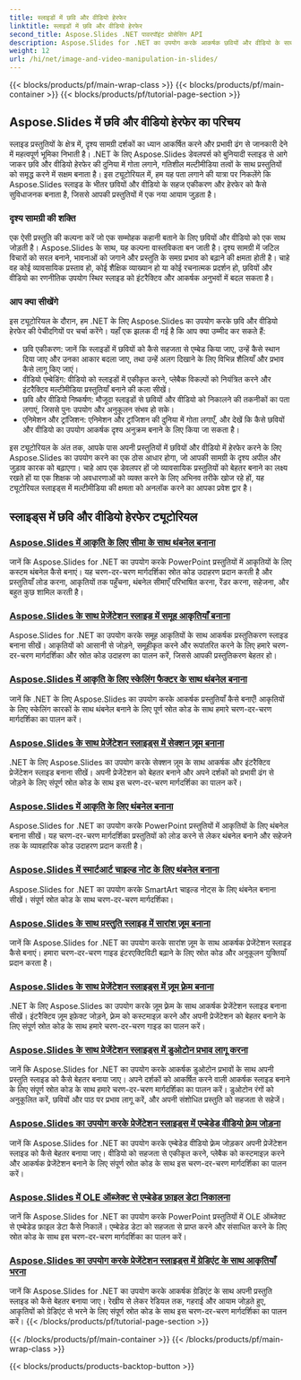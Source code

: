 ```yaml
---
title: स्लाइडों में छवि और वीडियो हेरफेर
linktitle: स्लाइडों में छवि और वीडियो हेरफेर
second_title: Aspose.Slides .NET पावरपॉइंट प्रोसेसिंग API
description: Aspose.Slides for .NET का उपयोग करके आकर्षक छवियों और वीडियो के साथ अपनी स्लाइड प्रस्तुतियों को बेहतर बनाएँ। दृश्यात्मक रूप से आकर्षक सामग्री के लिए स्लाइड के भीतर छवियों और वीडियो को कैसे हेरफेर करें, यह चरण दर चरण सीखें।
weight: 12
url: /hi/net/image-and-video-manipulation-in-slides/
---
```


{{< blocks/products/pf/main-wrap-class >}}
{{< blocks/products/pf/main-container >}}
{{< blocks/products/pf/tutorial-page-section >}}


## Aspose.Slides में छवि और वीडियो हेरफेर का परिचय

स्लाइड प्रस्तुतियों के क्षेत्र में, दृश्य सामग्री दर्शकों का ध्यान आकर्षित करने और प्रभावी ढंग से जानकारी देने में महत्वपूर्ण भूमिका निभाती है। .NET के लिए Aspose.Slides डेवलपर्स को बुनियादी स्लाइड से आगे जाकर छवि और वीडियो हेरफेर की दुनिया में गोता लगाने, गतिशील मल्टीमीडिया तत्वों के साथ प्रस्तुतियों को समृद्ध करने में सक्षम बनाता है। इस ट्यूटोरियल में, हम यह पता लगाने की यात्रा पर निकलेंगे कि Aspose.Slides स्लाइड के भीतर छवियों और वीडियो के सहज एकीकरण और हेरफेर को कैसे सुविधाजनक बनाता है, जिससे आपकी प्रस्तुतियों में एक नया आयाम जुड़ता है।

### दृश्य सामग्री की शक्ति

एक ऐसी प्रस्तुति की कल्पना करें जो एक सम्मोहक कहानी बताने के लिए छवियों और वीडियो को एक साथ जोड़ती है। Aspose.Slides के साथ, यह कल्पना वास्तविकता बन जाती है। दृश्य सामग्री में जटिल विचारों को सरल बनाने, भावनाओं को जगाने और प्रस्तुति के समग्र प्रभाव को बढ़ाने की क्षमता होती है। चाहे वह कोई व्यावसायिक प्रस्ताव हो, कोई शैक्षिक व्याख्यान हो या कोई रचनात्मक प्रदर्शन हो, छवियों और वीडियो का रणनीतिक उपयोग स्थिर स्लाइड को इंटरैक्टिव और आकर्षक अनुभवों में बदल सकता है।

### आप क्या सीखेंगे

इस ट्यूटोरियल के दौरान, हम .NET के लिए Aspose.Slides का उपयोग करके छवि और वीडियो हेरफेर की पेचीदगियों पर चर्चा करेंगे। यहाँ एक झलक दी गई है कि आप क्या उम्मीद कर सकते हैं:

- छवि एकीकरण: जानें कि स्लाइडों में छवियों को कैसे सहजता से एम्बेड किया जाए, उन्हें कैसे स्थान दिया जाए और उनका आकार बदला जाए, तथा उन्हें अलग दिखाने के लिए विभिन्न शैलियाँ और प्रभाव कैसे लागू किए जाएं।
- वीडियो एम्बेडिंग: वीडियो को स्लाइडों में एकीकृत करने, प्लेबैक विकल्पों को नियंत्रित करने और इंटरैक्टिव मल्टीमीडिया प्रस्तुतियाँ बनाने की कला सीखें।
- छवि और वीडियो निष्कर्षण: मौजूदा स्लाइडों से छवियों और वीडियो को निकालने की तकनीकों का पता लगाएं, जिससे पुनः उपयोग और अनुकूलन संभव हो सके।
- एनिमेशन और ट्रांजिशन: एनिमेशन और ट्रांजिशन की दुनिया में गोता लगाएँ, और देखें कि कैसे छवियों और वीडियो का उपयोग आकर्षक दृश्य अनुक्रम बनाने के लिए किया जा सकता है।

इस ट्यूटोरियल के अंत तक, आपके पास अपनी प्रस्तुतियों में छवियों और वीडियो में हेरफेर करने के लिए Aspose.Slides का उपयोग करने का एक ठोस आधार होगा, जो आपकी सामग्री के दृश्य अपील और जुड़ाव कारक को बढ़ाएगा। चाहे आप एक डेवलपर हों जो व्यावसायिक प्रस्तुतियों को बेहतर बनाने का लक्ष्य रखते हों या एक शिक्षक जो अवधारणाओं को व्यक्त करने के लिए अभिनव तरीके खोज रहे हों, यह ट्यूटोरियल स्लाइड्स में मल्टीमीडिया की क्षमता को अनलॉक करने का आपका प्रवेश द्वार है।


## स्लाइड्स में छवि और वीडियो हेरफेर ट्यूटोरियल
### [Aspose.Slides में आकृति के लिए सीमा के साथ थंबनेल बनाना](./creating-thumbnail-bounds-shape/)
जानें कि Aspose.Slides for .NET का उपयोग करके PowerPoint प्रस्तुतियों में आकृतियों के लिए कस्टम थंबनेल कैसे बनाएं। यह चरण-दर-चरण मार्गदर्शिका स्रोत कोड उदाहरण प्रदान करती है और प्रस्तुतियाँ लोड करना, आकृतियों तक पहुँचना, थंबनेल सीमाएँ परिभाषित करना, रेंडर करना, सहेजना, और बहुत कुछ शामिल करती है।
### [Aspose.Slides के साथ प्रेजेंटेशन स्लाइड में समूह आकृतियाँ बनाना](./creating-group-shapes/)
Aspose.Slides for .NET का उपयोग करके समूह आकृतियों के साथ आकर्षक प्रस्तुतिकरण स्लाइड बनाना सीखें। आकृतियों को आसानी से जोड़ने, समूहीकृत करने और रूपांतरित करने के लिए हमारे चरण-दर-चरण मार्गदर्शिका और स्रोत कोड उदाहरण का पालन करें, जिससे आपकी प्रस्तुतिकरण बेहतर हो।
### [Aspose.Slides में आकृति के लिए स्केलिंग फैक्टर के साथ थंबनेल बनाना](./creating-thumbnail-scaling-factor-shape/)
जानें कि .NET के लिए Aspose.Slides का उपयोग करके आकर्षक प्रस्तुतियाँ कैसे बनाएँ! आकृतियों के लिए स्केलिंग कारकों के साथ थंबनेल बनाने के लिए पूर्ण स्रोत कोड के साथ हमारे चरण-दर-चरण मार्गदर्शिका का पालन करें।
### [Aspose.Slides के साथ प्रेजेंटेशन स्लाइड्स में सेक्शन ज़ूम बनाना](./creating-section-zoom/)
.NET के लिए Aspose.Slides का उपयोग करके सेक्शन ज़ूम के साथ आकर्षक और इंटरैक्टिव प्रेजेंटेशन स्लाइड बनाना सीखें। अपनी प्रेजेंटेशन को बेहतर बनाने और अपने दर्शकों को प्रभावी ढंग से जोड़ने के लिए संपूर्ण स्रोत कोड के साथ इस चरण-दर-चरण मार्गदर्शिका का पालन करें।
### [Aspose.Slides में आकृति के लिए थंबनेल बनाना](./creating-thumbnail-shape/)
Aspose.Slides for .NET का उपयोग करके PowerPoint प्रस्तुतियों में आकृतियों के लिए थंबनेल बनाना सीखें। यह चरण-दर-चरण मार्गदर्शिका प्रस्तुतियों को लोड करने से लेकर थंबनेल बनाने और सहेजने तक के व्यावहारिक कोड उदाहरण प्रदान करती है।
### [Aspose.Slides में स्मार्टआर्ट चाइल्ड नोट के लिए थंबनेल बनाना](./creating-thumbnail-smartart-child-note/)
Aspose.Slides for .NET का उपयोग करके SmartArt चाइल्ड नोट्स के लिए थंबनेल बनाना सीखें। संपूर्ण स्रोत कोड के साथ चरण-दर-चरण मार्गदर्शिका।
### [Aspose.Slides के साथ प्रस्तुति स्लाइड में सारांश ज़ूम बनाना](./creating-summary-zoom/)
जानें कि Aspose.Slides for .NET का उपयोग करके सारांश ज़ूम के साथ आकर्षक प्रेजेंटेशन स्लाइड कैसे बनाएं। हमारा चरण-दर-चरण गाइड इंटरएक्टिविटी बढ़ाने के लिए स्रोत कोड और अनुकूलन युक्तियाँ प्रदान करता है।
### [Aspose.Slides के साथ प्रेजेंटेशन स्लाइड्स में ज़ूम फ़्रेम बनाना](./creating-zoom-frame/)
.NET के लिए Aspose.Slides का उपयोग करके ज़ूम फ़्रेम के साथ आकर्षक प्रेजेंटेशन स्लाइड बनाना सीखें। इंटरैक्टिव ज़ूम इफ़ेक्ट जोड़ने, फ़्रेम को कस्टमाइज़ करने और अपनी प्रेजेंटेशन को बेहतर बनाने के लिए संपूर्ण स्रोत कोड के साथ हमारे चरण-दर-चरण गाइड का पालन करें।
### [Aspose.Slides के साथ प्रेजेंटेशन स्लाइड्स में डुओटोन प्रभाव लागू करना](./applying-duotone-effects/)
जानें कि Aspose.Slides for .NET का उपयोग करके आकर्षक डुओटोन प्रभावों के साथ अपनी प्रस्तुति स्लाइड को कैसे बेहतर बनाया जाए। अपने दर्शकों को आकर्षित करने वाली आकर्षक स्लाइड बनाने के लिए संपूर्ण स्रोत कोड के साथ हमारे चरण-दर-चरण मार्गदर्शिका का पालन करें। डुओटोन रंगों को अनुकूलित करें, छवियों और पाठ पर प्रभाव लागू करें, और अपनी संशोधित प्रस्तुति को सहजता से सहेजें।
### [Aspose.Slides का उपयोग करके प्रेजेंटेशन स्लाइड्स में एम्बेडेड वीडियो फ़्रेम जोड़ना](./adding-embedded-video-frame/)
जानें कि Aspose.Slides for .NET का उपयोग करके एम्बेडेड वीडियो फ़्रेम जोड़कर अपनी प्रेजेंटेशन स्लाइड को कैसे बेहतर बनाया जाए। वीडियो को सहजता से एकीकृत करने, प्लेबैक को कस्टमाइज़ करने और आकर्षक प्रेजेंटेशन बनाने के लिए संपूर्ण स्रोत कोड के साथ इस चरण-दर-चरण मार्गदर्शिका का पालन करें।
### [Aspose.Slides में OLE ऑब्जेक्ट से एम्बेडेड फ़ाइल डेटा निकालना](./extracting-embedded-file-data-ole-object/)
जानें कि Aspose.Slides for .NET का उपयोग करके PowerPoint प्रस्तुतियों में OLE ऑब्जेक्ट से एम्बेडेड फ़ाइल डेटा कैसे निकालें। एम्बेडेड डेटा को सहजता से प्राप्त करने और संसाधित करने के लिए स्रोत कोड के साथ इस चरण-दर-चरण मार्गदर्शिका का पालन करें।
### [Aspose.Slides का उपयोग करके प्रेजेंटेशन स्लाइड्स में ग्रेडिएंट के साथ आकृतियाँ भरना](./filling-shapes-gradient/)
जानें कि Aspose.Slides for .NET का उपयोग करके आकर्षक ग्रेडिएंट के साथ अपनी प्रस्तुति स्लाइड को कैसे बेहतर बनाया जाए। रेखीय से लेकर रेडियल तक, गहराई और आयाम जोड़ते हुए, आकृतियों को ग्रेडिएंट से भरने के लिए संपूर्ण स्रोत कोड के साथ इस चरण-दर-चरण मार्गदर्शिका का पालन करें।
{{< /blocks/products/pf/tutorial-page-section >}}

{{< /blocks/products/pf/main-container >}}
{{< /blocks/products/pf/main-wrap-class >}}

{{< blocks/products/products-backtop-button >}}
